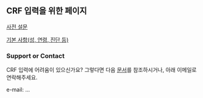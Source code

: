 ## CRF 입력을 위한 페이지  

[사전 설문](https://airtable.com/shrtlbJf9S5drOfHt)

[기본 사항(성, 연령, 진단 등)](https://airtable.com/shrlrkom07zUcJrzi)  

### Support or Contact

CRF 입력에 어려움이 있으신가요? 그렇다면 다음 [문서](https://docs.github.com/categories/github-pages-basics/)를 참조하시거나, 아래 이메일로 연락해주세요. 

e-mail: ... 

